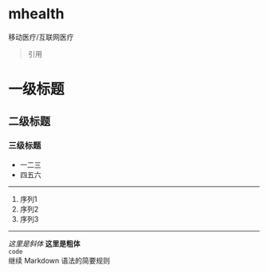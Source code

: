 # mhealth
移动医疗/互联网医疗
> 引用
# 一级标题
## 二级标题
### 三级标题
* 一二三
* 四五六
***
1. 序列1
2. 序列2
3. 序列3
***
*这里是斜体* **这里是粗体**     
`code`  
继续
Markdown 语法的简要规则
